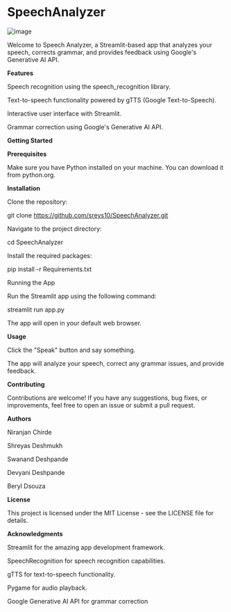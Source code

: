 # SpeechAnalyzer



![image](https://github.com/Sreys10/SpeechAnalyzer/assets/121373734/96dcd5e8-3d1b-472f-8abe-25b178818418)


Welcome to Speech Analyzer, a Streamlit-based app that analyzes your speech, corrects grammar, and provides feedback using Google's Generative AI API.

**Features**

Speech recognition using the speech_recognition library.

Text-to-speech functionality powered by gTTS (Google Text-to-Speech).

Interactive user interface with Streamlit.

Grammar correction using Google's Generative AI API.

**Getting Started**

**Prerequisites**

Make sure you have Python installed on your machine. You can download it from python.org.

**Installation**

Clone the repository:

git clone https://github.com/sreys10/SpeechAnalyzer.git

Navigate to the project directory:

cd SpeechAnalyzer

Install the required packages:

pip install -r Requirements.txt

Running the App

Run the Streamlit app using the following command:

streamlit run app.py

The app will open in your default web browser.

**Usage**

Click the "Speak" button and say something.

The app will analyze your speech, correct any grammar issues, and provide feedback.

**Contributing**

Contributions are welcome! If you have any suggestions, bug fixes, or improvements, feel free to open an issue or submit a pull request.

**Authors**

Niranjan Chirde 

Shreyas Deshmukh

Swanand Deshpande 

Devyani Deshpande

Beryl Dsouza 

**License**

This project is licensed under the MIT License - see the LICENSE file for details.

**Acknowledgments**

Streamlit for the amazing app development framework.

SpeechRecognition for speech recognition capabilities.

gTTS for text-to-speech functionality.

Pygame for audio playback.

Google Generative AI API for grammar correction

